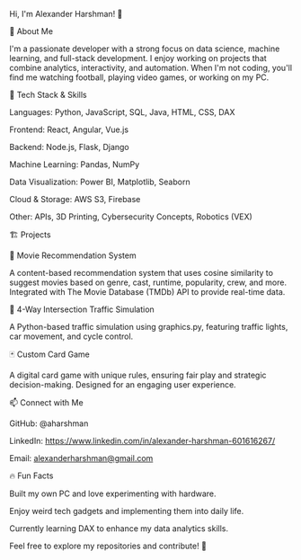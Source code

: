Hi, I'm Alexander Harshman! 👋

🚀 About Me

I'm a passionate developer with a strong focus on data science, machine learning, and full-stack development. I enjoy working on projects that combine analytics, interactivity, and automation. When I'm not coding, you'll find me watching football, playing video games, or working on my PC.

🔧 Tech Stack & Skills

Languages: Python, JavaScript, SQL, Java, HTML, CSS, DAX

Frontend: React, Angular, Vue.js

Backend: Node.js, Flask, Django

Machine Learning: Pandas, NumPy

Data Visualization: Power BI, Matplotlib, Seaborn

Cloud & Storage: AWS S3, Firebase

Other: APIs, 3D Printing, Cybersecurity Concepts, Robotics (VEX)

🏗️ Projects

🎥 Movie Recommendation System

A content-based recommendation system that uses cosine similarity to suggest movies based on genre, cast, runtime, popularity, crew, and more. Integrated with The Movie Database (TMDb) API to provide real-time data.

🚦 4-Way Intersection Traffic Simulation

A Python-based traffic simulation using graphics.py, featuring traffic lights, car movement, and cycle control.

🃏 Custom Card Game

A digital card game with unique rules, ensuring fair play and strategic decision-making. Designed for an engaging user experience.

📫 Connect with Me

GitHub: @aharshman

LinkedIn: https://www.linkedin.com/in/alexander-harshman-601616267/

Email: alexanderharshman@gmail.com

🔥 Fun Facts

Built my own PC and love experimenting with hardware.

Enjoy weird tech gadgets and implementing them into daily life.

Currently learning DAX to enhance my data analytics skills.

Feel free to explore my repositories and contribute! 🚀
